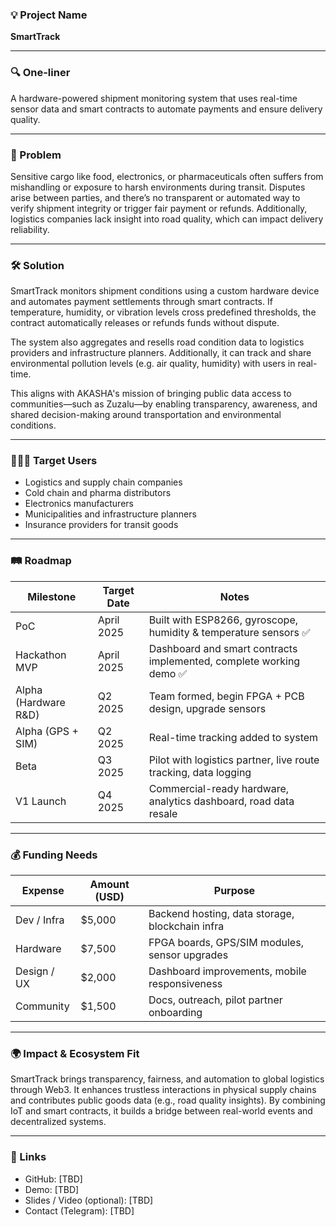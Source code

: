 ### 💡 Project Name  
**SmartTrack**

---

### 🔍 One-liner  
A hardware-powered shipment monitoring system that uses real-time sensor data and smart contracts to automate payments and ensure delivery quality.

---

### 🧠 Problem  
Sensitive cargo like food, electronics, or pharmaceuticals often suffers from mishandling or exposure to harsh environments during transit. Disputes arise between parties, and there’s no transparent or automated way to verify shipment integrity or trigger fair payment or refunds. Additionally, logistics companies lack insight into road quality, which can impact delivery reliability.

---

### 🛠️ Solution  
SmartTrack monitors shipment conditions using a custom hardware device and automates payment settlements through smart contracts. If temperature, humidity, or vibration levels cross predefined thresholds, the contract automatically releases or refunds funds without dispute.

The system also aggregates and resells road condition data to logistics providers and infrastructure planners. Additionally, it can track and share environmental pollution levels (e.g. air quality, humidity) with users in real-time.

This aligns with AKASHA's mission of bringing public data access to communities—such as Zuzalu—by enabling transparency, awareness, and shared decision-making around transportation and environmental conditions.

---

### 🧑‍🤝‍🧑 Target Users  
- Logistics and supply chain companies  
- Cold chain and pharma distributors  
- Electronics manufacturers  
- Municipalities and infrastructure planners  
- Insurance providers for transit goods  

---

### 🛤️ Roadmap

| Milestone             | Target Date | Notes                                                                 |
|-----------------------|-------------|-----------------------------------------------------------------------|
| PoC                   | April 2025  | Built with ESP8266, gyroscope, humidity & temperature sensors ✅       |
| Hackathon MVP         | April 2025  | Dashboard and smart contracts implemented, complete working demo ✅     |
| Alpha (Hardware R&D)  | Q2 2025     | Team formed, begin FPGA + PCB design, upgrade sensors                 |
| Alpha (GPS + SIM)     | Q2 2025     | Real-time tracking added to system                                   |
| Beta                  | Q3 2025     | Pilot with logistics partner, live route tracking, data logging      |
| V1 Launch             | Q4 2025     | Commercial-ready hardware, analytics dashboard, road data resale     |

---

### 💰 Funding Needs

| Expense     | Amount (USD) | Purpose                                         |
|-------------|--------------|-------------------------------------------------|
| Dev / Infra | $5,000       | Backend hosting, data storage, blockchain infra|
| Hardware    | $7,500       | FPGA boards, GPS/SIM modules, sensor upgrades  |
| Design / UX | $2,000       | Dashboard improvements, mobile responsiveness  |
| Community   | $1,500       | Docs, outreach, pilot partner onboarding       |

---

### 🌍 Impact & Ecosystem Fit  
SmartTrack brings transparency, fairness, and automation to global logistics through Web3. It enhances trustless interactions in physical supply chains and contributes public goods data (e.g., road quality insights). By combining IoT and smart contracts, it builds a bridge between real-world events and decentralized systems.

---

### 🔗 Links  
- GitHub: [TBD]  
- Demo: [TBD]  
- Slides / Video (optional): [TBD]  
- Contact (Telegram):  [TBD]  
